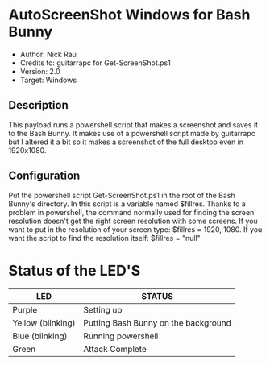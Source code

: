 # AutoScreenShot Windows for Bash Bunny

* Author: Nick Rau
* Credits to: guitarrapc for Get-ScreenShot.ps1
* Version: 2.0
* Target: Windows

## Description
This payload runs a powershell script that makes a screenshot and saves it to the Bash Bunny. It makes use of a powershell script made by guitarrapc
but I altered it a bit so it makes a screenshot of the full desktop even in 1920x1080.

## Configuration

Put the powershell script Get-ScreenShot.ps1 in the root of the Bash Bunny's directory. In this script is a variable named $fillres.
Thanks to a problem in powershell, the command normally used for finding the screen resolution doesn't get the right screen resolution with some screens.
If you want to put in the resolution of your screen type: $fillres = 1920, 1080.
If you want the script to find the resolution itself: $fillres = "null"

# Status of the LED'S

| LED                               | STATUS                                       |
| --------------------------------- | -------------------------------------------- |
| Purple                            | Setting up                                   |
| Yellow (blinking)                 | Putting Bash Bunny on the background         |
| Blue (blinking)                   | Running powershell                           |
| Green                             | Attack Complete                              |
